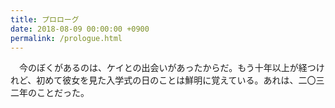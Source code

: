 ```yaml
---
title: プロローグ
date: 2018-08-09 00:00:00 +0900
permalink: /prologue.html
---
```


　今のぼくがあるのは、ケイとの出会いがあったからだ。もう十年以上が経つけれど、初めて彼女を見た入学式の日のことは鮮明に覚えている。あれは、二〇三二年のことだった。
